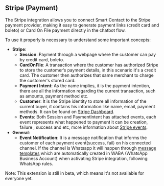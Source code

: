 ## Stripe (Payment)

The Stripe integration allows you to connect Smart Contact to the Stripe payment provider, making it easy to generate payment links (credit card and boleto) or Card On File payment directly in the chatbot flow. 

To use it properly is necessary to understand some important concepts:

- **Stripe**:
  * **Session**: Payment through a webpage where the customer can pay by credit card, boleto.
  * **CardOnFile**: A transaction where the customer has authorized Stripe to store the customer’s payment details, in this scenario it's a credit card. The customer then authorizes that same merchant to charge the customer's stored card.
  * **Payment Intent**: As the name implies, it is the payment intention, there are all the information regarding the current transaction, such as amounts, payment method etc.
  * **Customer**:  It is the Stripe identity to store all information of the current buyer, it contains his information like name, email, payment methods. It can be found on [Stripe Dashboard](https://dashboard.stripe.com/customers).
  * **Events**: Both Session and PaymentIntent has attached events, each event represents what happened to payment it can be creation, failure , success and etc, more information about [Stripe events](https://stripe.com/docs/api/events).
- **General**: 
  * **Event Notification**: It is a message notification that informs the customer of each payment event(success, fail) on his connected channel. If the channel is Whatsapp it will happen through [message templates](https://developers.facebook.com/docs/whatsapp/api/messages/message-templates) which are automatically created in WABA (WhatsApp Business Account) when activating Stripe integration, following WhatsApp rules.

<aside class="notice">Note: This extension is still in beta, which means it's not available for everyone yet.
</aside>